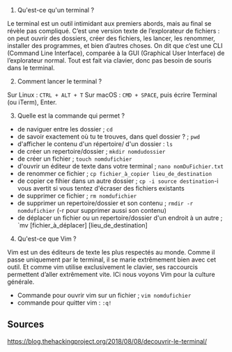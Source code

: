 1. Qu'est-ce qu'un terminal ? 

Le terminal est un outil intimidant aux premiers abords, mais au final se révèle pas compliqué. C’est une version texte de l’explorateur de fichiers : on peut ouvrir des dossiers, créer des fichiers, les lancer, les renommer, installer des programmes, et bien d’autres choses. On dit que c’est une CLI (Command Line Interface), comparée à la GUI (Graphical User Interface) de l’explorateur normal. Tout est fait via clavier, donc pas besoin de souris dans le terminal.

2. Comment lancer le terminal ? 

Sur Linux : `CTRL + ALT + T`
Sur macOS : `CMD + SPACE`, puis écrire Terminal (ou iTerm), Enter.

3. Quelle est la commande qui permet ? 
  - de naviguer entre les dossier ; `cd`
  - de savoir exactement où tu te trouves, dans quel dossier ? ; `pwd`
  - d'afficher le contenu d'un répertoire/ d'un dossier : `ls`
  - de créer un repertoire/dossier ; `mkdir nomdudossier`
  - de créer un fichier ; `touch nomdufichier`
  - d'ouvrir un éditeur de texte dans votre terminal ; `nano nomDuFichier.txt`
  - de renommer ce fichier ; `cp fichier_à_copier lieu_de_destination`
  - de copier ce fihier dans un autre dossier ; `cp -i source destination`-i vous avertit si vous tentez d'écraser des fichiers existants 
  - de supprimer ce fichier ; `rm nomdufichier`
  - de supprimer un repertoire/dossier et son contenu ; `rmdir -r nomdufichier` (-r pour supprimer aussi son contenu)
  - de déplacer un fichier ou un repertoire/dossier d'un endroit à un autre ; `mv [fichier_à_déplacer] [lieu_de_destination] 
  
  4. Qu'est-ce que Vim ? 
  
Vim est un des éditeurs de texte les plus respectés au monde. Comme il passe uniquement par le terminal, il se marie extrêmement bien avec cet outil. Et comme vim utilise exclusivement le clavier, ses raccourcis permettent d’aller extrêmement vite. ICi nous voyons Vim pour la culture générale.

- Commande pour ouvrir vim sur un fichier ; `vim nomdufichier`
- commande pour quitter vim : `:q!`

## Sources

https://blog.thehackingproject.org/2018/08/08/decouvrir-le-terminal/
  
